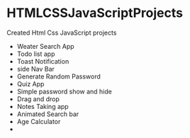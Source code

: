 # HTMLCSSJavaScriptProjects
Created Html Css JavaScript projects
- Weater Search App
- Todo list app
- Toast Notification
- side Nav Bar
- Generate Random Password
- Quiz App
- Simple password show and hide
- Drag and drop
- Notes Taking app
- Animated Search bar
- Age Calculator
- 
